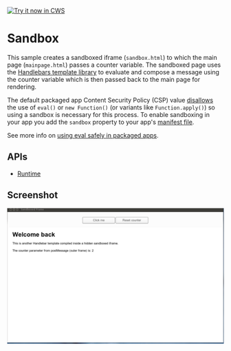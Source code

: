 <a target="_blank" href="https://chrome.google.com/webstore/detail/ipchbpppeafbpnmnjbkljpfhkkiaeikd">![Try it now in CWS](https://raw.github.com/GoogleChrome/chrome-extensions-samples/master/apps/tryitnowbutton.png "Click here to install this sample from the Chrome Web Store")</a>


# Sandbox

This sample creates a sandboxed iframe (`sandbox.html`) to which the main page (`mainpage.html`)
passes a counter variable. The sandboxed page uses the
[Handlebars template library](http://handlebarsjs.com/) to evaluate and compose a message
using the counter variable which is then passed back to the main page for rendering.

The default packaged app Content Security Policy (CSP) value
[disallows](http://developer.chrome.com/apps/app_csp.html) the use of
`eval()` or `new Function()` (or variants like `Function.apply()`) so using a
sandbox is necessary for this process. To enable sandboxing in your app you
add the `sandbox` property to your app's [manifest file](http://developer.chrome.com/apps/manifest.html#sandbox).

See more info on [using eval safely in packaged apps](http://developer.chrome.com/apps/sandboxingEval.html).

## APIs

* [Runtime](http://developer.chrome.com/apps/app.runtime.html)
     
## Screenshot
![screenshot](/samples/sandbox/assets/screenshot_1280_800.png)

